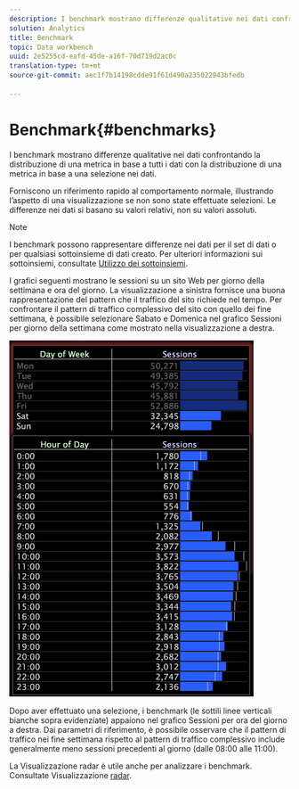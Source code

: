 ```yaml
---
description: I benchmark mostrano differenze qualitative nei dati confrontando la distribuzione di una metrica in base a tutti i dati con la distribuzione di una metrica in base a una selezione nei dati.
solution: Analytics
title: Benchmark
topic: Data workbench
uuid: 2e5255cd-eafd-45de-a16f-70d719d2ac0c
translation-type: tm+mt
source-git-commit: aec1f7b14198cdde91f61d490a235022943bfedb

---
```



# Benchmark{#benchmarks}

I benchmark mostrano differenze qualitative nei dati confrontando la distribuzione di una metrica in base a tutti i dati con la distribuzione di una metrica in base a una selezione nei dati.

Forniscono un riferimento rapido al comportamento normale, illustrando l’aspetto di una visualizzazione se non sono state effettuate selezioni. Le differenze nei dati si basano su valori relativi, non su valori assoluti.

>[!NOTE]
>
>I benchmark possono rappresentare differenze nei dati per il set di dati o per qualsiasi sottoinsieme di dati creato. Per ulteriori informazioni sui sottoinsiemi, consultate [Utilizzo dei sottoinsiemi](../../../home/c-get-started/c-vis/c-wk-subsets/c-wk-subsets.md#concept-43809322b6374d5cb2536630a13e943b).

I grafici seguenti mostrano le sessioni su un sito Web per giorno della settimana e ora del giorno. La visualizzazione a sinistra fornisce una buona rappresentazione del pattern che il traffico del sito richiede nel tempo. Per confrontare il pattern di traffico complessivo del sito con quello dei fine settimana, è possibile selezionare Sabato e Domenica nel grafico Sessioni per giorno della settimana come mostrato nella visualizzazione a destra.

![](assets/wsp_Custom_Benchmarks-Selection.png)

Dopo aver effettuato una selezione, i benchmark (le sottili linee verticali bianche sopra evidenziate) appaiono nel grafico Sessioni per ora del giorno a destra. Dai parametri di riferimento, è possibile osservare che il pattern di traffico nei fine settimana rispetto al pattern di traffico complessivo include generalmente meno sessioni precedenti al giorno (dalle 08:00 alle 11:00).

La Visualizzazione radar è utile anche per analizzare i benchmark. Consultate Visualizzazione [radar](../../../home/c-get-started/c-analysis-vis/t-radar-vis.md#task-aeb2531e11ca48b597d5b0d704964dc8).
